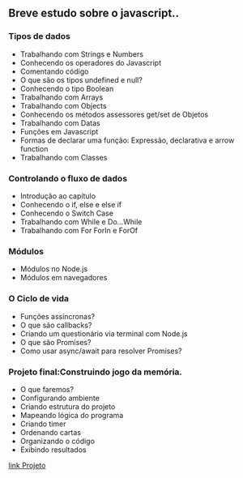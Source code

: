 ## Breve estudo sobre o javascript..

### Tipos de dados

* Trabalhando com Strings e Numbers
* Conhecendo os operadores do Javascript
* Comentando código
* O que são os tipos undefined e null?
* Conhecendo o tipo Boolean
* Trabalhando com Arrays
* Trabalhando com Objects
* Conhecendo os métodos assessores get/set de Objetos
* Trabalhando com Datas
* Funções em Javascript
* Formas de declarar uma função: Expressão, declarativa e arrow function
* Trabalhando com Classes


### Controlando o fluxo de dados

* Introdução ao capítulo
* Conhecendo o if, else e else if
* Conhecendo o Switch Case
* Trabalhando com While e Do…While
* Trabalhando com For ForIn e ForOf

### Módulos

* Módulos no Node.js
* Módulos em navegadores

### O Ciclo de vida 

* Funções assíncronas?
* O que são callbacks?
* Criando um questionário via terminal com Node.js
* O que são Promises?
* Como usar async/await para resolver Promises?

### Projeto final:Construindo jogo da memória.

* O que faremos?
* Configurando ambiente
* Criando estrutura do projeto
* Mapeando lógica do programa
* Criando timer
* Ordenando cartas
* Organizando o código
* Exibindo resultados

[link Projeto](https://jeffersonasilva.github.io/estudosjavascript/)
